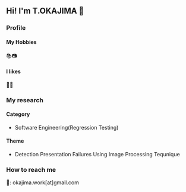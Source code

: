 ## Hi! I'm T.OKAJIMA 👋

### Profile

#### My Hobbies
📚📷

#### I likes
🍣🍜

### My research
#### Category
* Software Engineering(Regression Testing)
#### Theme
* Detection Presentation Failures Using Image Processing Tequnique

### How to reach me
📧: okajima.work\[at\]gmail.com
